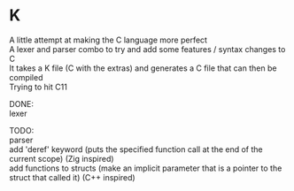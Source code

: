 # K
A little attempt at making the C language more perfect\
A lexer and parser combo to try and add some features / syntax changes to C\
It takes a K file (C with the extras) and generates a C file that can then be compiled\
Trying to hit C11

DONE:\
  lexer

TODO:\
  parser\
  add 'deref' keyword (puts the specified function call at the end of the current scope) (Zig inspired)\
  add functions to structs (make an implicit parameter that is a pointer to the struct that called it) (C++ inspired)
